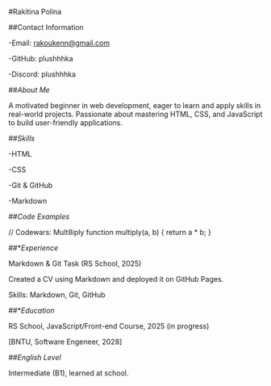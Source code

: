 #Rakitina Polina

##Contact Information

-Email: rakoukenn@gmail.com

-GitHub: plushhhka

-Discord: plushhhka

##*About Me*

A motivated beginner in web development, eager to learn and apply skills in real-world projects.
Passionate about mastering HTML, CSS, and JavaScript to build user-friendly applications.

##*Skills*

-HTML

-CSS

-Git & GitHub

-Markdown

##*Code Examples*

// Codewars: Mult8iply
function multiply(a, b) {
  return a * b;
}

##**Experience*

Markdown & Git Task (RS School, 2025)

Created a CV using Markdown and deployed it on GitHub Pages.

Skills: Markdown, Git, GitHub

##**Education*

RS School, JavaScript/Front-end Course, 2025 (in progress)

[BNTU, Software Engeneer, 2028]

##*English Level*

Intermediate (B1), learned at school.

